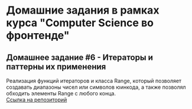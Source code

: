 # Домашние задания в рамках курса "Computer Science во фронтенде"
## Домашнее задание #6 - Итераторы и паттерны их применения

Реализация функций итераторов и класса Range, который позволяет создавать диапазоны чисел или символов юинкода, а также позволял обходить элементы Range с любого конца.\
[Ссылка на репозиторий](https://github.com/Urooook/CSFrontend/tree/main/HW6)
